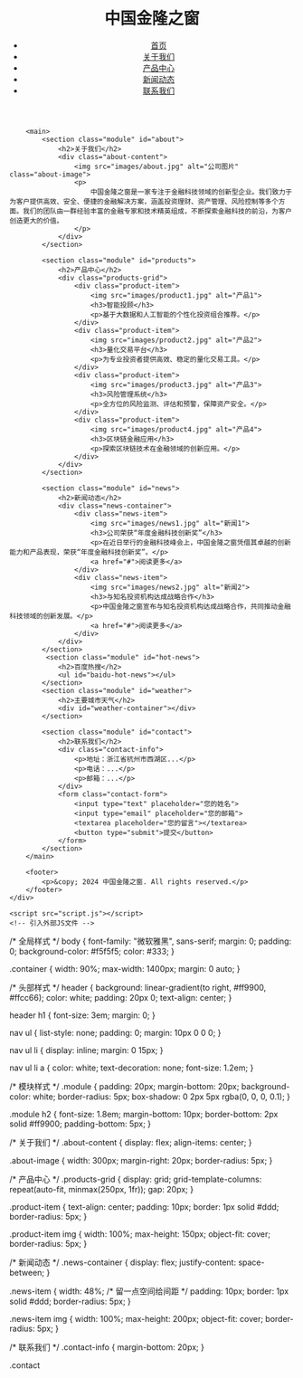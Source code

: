 <!DOCTYPE html>
<html lang="zh-CN">

<head>
    <meta charset="UTF-8">
    <meta name="viewport" content="width=device-width, initial-scale=1.0">
    <title>中国金隆之窗</title>
    <link rel="stylesheet" href="style.css">
    <!-- 引入外部CSS文件 -->
</head>

<body>
    <div class="container">
        <header>
            <h1>中国金隆之窗</h1>
            <nav>
                <ul>
                    <li><a href="#">首页</a></li>
                    <li><a href="#about">关于我们</a></li>
                    <li><a href="#products">产品中心</a></li>
                    <li><a href="#news">新闻动态</a></li>
                    <li><a href="#contact">联系我们</a></li>
                </ul>
            </nav>
        </header>

        <main>
            <section class="module" id="about">
                <h2>关于我们</h2>
                <div class="about-content">
                    <img src="images/about.jpg" alt="公司图片" class="about-image">
                    <p>
                        中国金隆之窗是一家专注于金融科技领域的创新型企业。我们致力于为客户提供高效、安全、便捷的金融解决方案，涵盖投资理财、资产管理、风险控制等多个方面。我们的团队由一群经验丰富的金融专家和技术精英组成，不断探索金融科技的前沿，为客户创造更大的价值。
                    </p>
                </div>
            </section>

            <section class="module" id="products">
                <h2>产品中心</h2>
                <div class="products-grid">
                    <div class="product-item">
                        <img src="images/product1.jpg" alt="产品1">
                        <h3>智能投顾</h3>
                        <p>基于大数据和人工智能的个性化投资组合推荐。</p>
                    </div>
                    <div class="product-item">
                        <img src="images/product2.jpg" alt="产品2">
                        <h3>量化交易平台</h3>
                        <p>为专业投资者提供高效、稳定的量化交易工具。</p>
                    </div>
                    <div class="product-item">
                        <img src="images/product3.jpg" alt="产品3">
                        <h3>风险管理系统</h3>
                        <p>全方位的风险监测、评估和预警，保障资产安全。</p>
                    </div>
                    <div class="product-item">
                        <img src="images/product4.jpg" alt="产品4">
                        <h3>区块链金融应用</h3>
                        <p>探索区块链技术在金融领域的创新应用。</p>
                    </div>
                </div>
            </section>

            <section class="module" id="news">
                <h2>新闻动态</h2>
                <div class="news-container">
                    <div class="news-item">
                        <img src="images/news1.jpg" alt="新闻1">
                        <h3>公司荣获“年度金融科技创新奖”</h3>
                        <p>在近日举行的金融科技峰会上，中国金隆之窗凭借其卓越的创新能力和产品表现，荣获“年度金融科技创新奖”。</p>
                        <a href="#">阅读更多</a>
                    </div>
                    <div class="news-item">
                        <img src="images/news2.jpg" alt="新闻2">
                        <h3>与知名投资机构达成战略合作</h3>
                        <p>中国金隆之窗宣布与知名投资机构达成战略合作，共同推动金融科技领域的创新发展。</p>
                        <a href="#">阅读更多</a>
                    </div>
                </div>
            </section>
             <section class="module" id="hot-news">
                <h2>百度热搜</h2>
                <ul id="baidu-hot-news"></ul>
            </section>
            <section class="module" id="weather">
                <h2>主要城市天气</h2>
                <div id="weather-container"></div>
            </section>

            <section class="module" id="contact">
                <h2>联系我们</h2>
                <div class="contact-info">
                    <p>地址：浙江省杭州市西湖区...</p>
                    <p>电话：...</p>
                    <p>邮箱：...</p>
                </div>
                <form class="contact-form">
                    <input type="text" placeholder="您的姓名">
                    <input type="email" placeholder="您的邮箱">
                    <textarea placeholder="您的留言"></textarea>
                    <button type="submit">提交</button>
                </form>
            </section>
        </main>

        <footer>
            <p>&copy; 2024 中国金隆之窗. All rights reserved.</p>
        </footer>
    </div>

    <script src="script.js"></script>
    <!-- 引入外部JS文件 -->
</body>

</html>
/* 全局样式 */
body {
    font-family: "微软雅黑", sans-serif;
    margin: 0;
    padding: 0;
    background-color: #f5f5f5;
    color: #333;
}

.container {
    width: 90%;
    max-width: 1400px;
    margin: 0 auto;
}

/* 头部样式 */
header {
    background: linear-gradient(to right, #ff9900, #ffcc66);
    color: white;
    padding: 20px 0;
    text-align: center;
}

header h1 {
    font-size: 3em;
    margin: 0;
}

nav ul {
    list-style: none;
    padding: 0;
    margin: 10px 0 0 0;
}

nav ul li {
    display: inline;
    margin: 0 15px;
}

nav ul li a {
    color: white;
    text-decoration: none;
    font-size: 1.2em;
}

/* 模块样式 */
.module {
    padding: 20px;
    margin-bottom: 20px;
    background-color: white;
    border-radius: 5px;
    box-shadow: 0 2px 5px rgba(0, 0, 0, 0.1);
}

.module h2 {
    font-size: 1.8em;
    margin-bottom: 10px;
    border-bottom: 2px solid #ff9900;
    padding-bottom: 5px;
}

/* 关于我们 */
.about-content {
    display: flex;
    align-items: center;
}

.about-image {
    width: 300px;
    margin-right: 20px;
    border-radius: 5px;
}

/* 产品中心 */
.products-grid {
    display: grid;
    grid-template-columns: repeat(auto-fit, minmax(250px, 1fr));
    gap: 20px;
}

.product-item {
    text-align: center;
    padding: 10px;
    border: 1px solid #ddd;
    border-radius: 5px;
}

.product-item img {
    width: 100%;
    max-height: 150px;
    object-fit: cover;
    border-radius: 5px;
}

/* 新闻动态 */
.news-container {
    display: flex;
    justify-content: space-between;
}

.news-item {
    width: 48%;
    /* 留一点空间给间距 */
    padding: 10px;
    border: 1px solid #ddd;
    border-radius: 5px;
}

.news-item img {
    width: 100%;
    max-height: 200px;
    object-fit: cover;
    border-radius: 5px;
}

/* 联系我们 */
.contact-info {
    margin-bottom: 20px;
}

.contact
